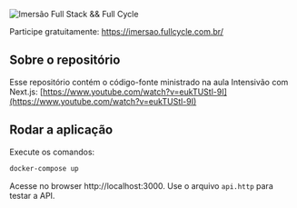 ![Imersão Full Stack && Full Cycle](https://events-fullcycle.s3.amazonaws.com/events-fullcycle/static/site/img/grupo_4417.png)

Participe gratuitamente: https://imersao.fullcycle.com.br/

## Sobre o repositório
Esse repositório contém o código-fonte ministrado na aula Intensivão com Next.js: [https://www.youtube.com/watch?v=eukTUStl-9I](https://www.youtube.com/watch?v=eukTUStl-9I)

## Rodar a aplicação

Execute os comandos:

```bash
docker-compose up
```

Acesse no browser http://localhost:3000. Use o arquivo `api.http` para testar a API.